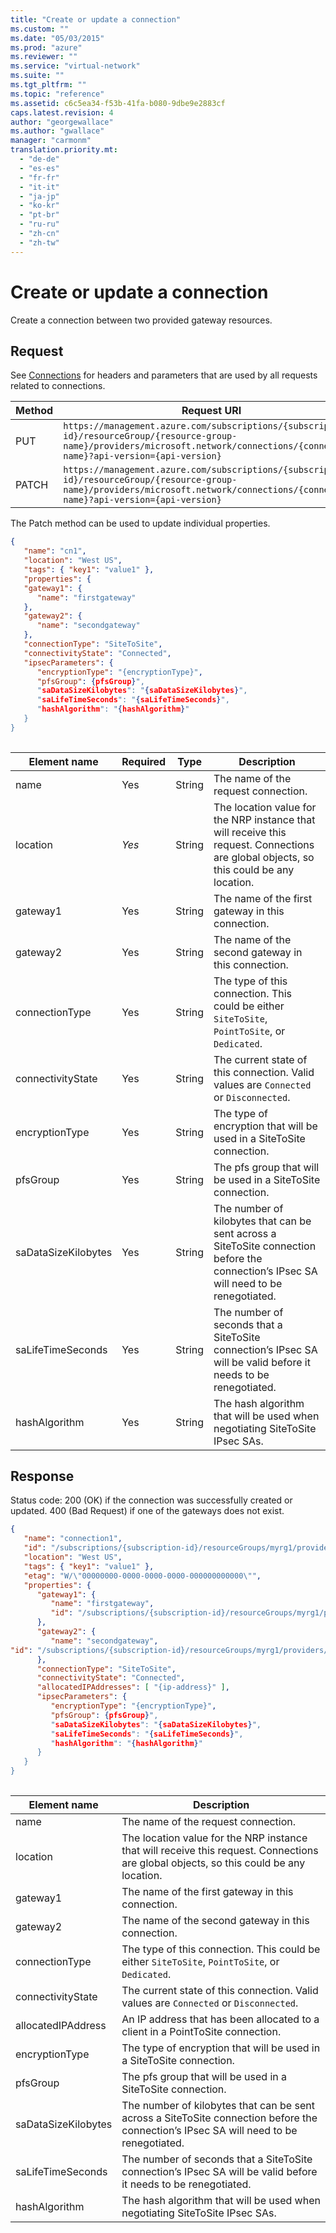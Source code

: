 ```yaml
---
title: "Create or update a connection"
ms.custom: ""
ms.date: "05/03/2015"
ms.prod: "azure"
ms.reviewer: ""
ms.service: "virtual-network"
ms.suite: ""
ms.tgt_pltfrm: ""
ms.topic: "reference"
ms.assetid: c6c5ea34-f53b-41fa-b080-9dbe9e2883cf
caps.latest.revision: 4
author: "georgewallace"
ms.author: "gwallace"
manager: "carmonm"
translation.priority.mt: 
  - "de-de"
  - "es-es"
  - "fr-fr"
  - "it-it"
  - "ja-jp"
  - "ko-kr"
  - "pt-br"
  - "ru-ru"
  - "zh-cn"
  - "zh-tw"
---
```

# Create or update a connection
Create a connection between two provided gateway resources.  
  
## Request  
 See [Connections](../NetworkGateway/connections.md) for headers and parameters that are used by all requests related to connections.  
  
|Method|Request URI|  
|------------|-----------------|  
|PUT|`https://management.azure.com/subscriptions/{subscription-id}/resourceGroup/{resource-group-name}/providers/microsoft.network/connections/{connection-name}?api-version={api-version}`|  
|PATCH|`https://management.azure.com/subscriptions/{subscription-id}/resourceGroup/{resource-group-name}/providers/microsoft.network/connections/{connection-name}?api-version={api-version}`|  
  
 The Patch method can be used to update individual properties.  
  
```json  
{  
   "name": "cn1",  
   "location": "West US",  
   "tags": { "key1": "value1" },  
   "properties": {  
   "gateway1": {  
      "name": "firstgateway"  
   },  
   "gateway2": {  
      "name": "secondgateway"  
   },  
   "connectionType": "SiteToSite",  
   "connectivityState": "Connected",  
   "ipsecParameters": {  
      "encryptionType": "{encryptionType}",  
      "pfsGroup": {pfsGroup}",  
      "saDataSizeKilobytes": "{saDataSizeKilobytes}",  
      "saLifeTimeSeconds": "{saLifeTimeSeconds}",  
      "hashAlgorithm": "{hashAlgorithm}"  
   }  
}  
  
```  
  
|Element name|Required|Type|Description|  
|------------------|--------------|----------|-----------------|  
|name|Yes|String|The name of the request connection.|  
|location|*Yes*|String|The location value for the NRP instance that will receive this request. Connections are global objects, so this could be any location.|  
|gateway1|Yes|String|The name of the first gateway in this connection.|  
|gateway2|Yes|String|The name of the second gateway in this connection.|  
|connectionType|Yes|String|The type of this connection. This could be either `SiteToSite`, `PointToSite`, or `Dedicated`.|  
|connectivityState|Yes|String|The current state of this connection. Valid values are `Connected` or `Disconnected`.|  
|encryptionType|Yes|String|The type of encryption that will be used in a SiteToSite connection.|  
|pfsGroup|Yes|String|The pfs group that will be used in a SiteToSite connection.|  
|saDataSizeKilobytes|Yes|String|The number of kilobytes that can be sent across a SiteToSite connection before the connection’s IPsec SA will need to be renegotiated.|  
|saLifeTimeSeconds|Yes|String|The number of seconds that a SiteToSite connection’s IPsec SA will be valid before it needs to be renegotiated.|  
|hashAlgorithm|Yes|String|The hash algorithm that will be used when negotiating SiteToSite IPsec SAs.|  
  
## Response  
 Status code: 200 (OK) if the connection was successfully created or updated. 400 (Bad Request) if one of the gateways does not exist.  
  
```json  
{  
   "name": "connection1",  
   "id": "/subscriptions/{subscription-id}/resourceGroups/myrg1/providers/microsoft.network/connections/connection1",  
   "location": "West US",  
   "tags": { "key1": "value1" },  
   "etag": "W/\"00000000-0000-0000-0000-000000000000\"",  
   "properties": {  
      "gateway1": {  
         "name": "firstgateway",  
         "id": "/subscriptions/{subscription-id}/resourceGroups/myrg1/providers/microsoft.network/SiteToSite/firstgateway"  
      },  
      "gateway2": {  
         "name": "secondgateway",  
"id": "/subscriptions/{subscription-id}/resourceGroups/myrg1/providers/microsoft.network/SiteToSite/secondgateway"  
      },  
      "connectionType": "SiteToSite",  
      "connectivityState": "Connected",  
      "allocatedIPAddresses": [ "{ip-address}" ],  
      "ipsecParameters": {  
         "encryptionType": "{encryptionType}",  
         "pfsGroup": {pfsGroup}",  
         "saDataSizeKilobytes": "{saDataSizeKilobytes}",  
         "saLifeTimeSeconds": "{saLifeTimeSeconds}",  
         "hashAlgorithm": "{hashAlgorithm}"  
      }  
   }  
}  
  
```  
  
|Element name|Description|  
|------------------|-----------------|  
|name|The name of the request connection.|  
|location|The location value for the NRP instance that will receive this request. Connections are global objects, so this could be any location.|  
|gateway1|The name of the first gateway in this connection.|  
|gateway2|The name of the second gateway in this connection.|  
|connectionType|The type of this connection. This could be either `SiteToSite`, `PointToSite`, or `Dedicated`.|  
|connectivityState|The current state of this connection. Valid values are `Connected` or `Disconnected`.|  
|allocatedIPAddress|An IP address that has been allocated to a client in a PointToSite connection.|  
|encryptionType|The type of encryption that will be used in a SiteToSite connection.|  
|pfsGroup|The pfs group that will be used in a SiteToSite connection.|  
|saDataSizeKilobytes|The number of kilobytes that can be sent across a SiteToSite connection before the connection’s IPsec SA will need to be renegotiated.|  
|saLifeTimeSeconds|The number of seconds that a SiteToSite connection’s IPsec SA will be valid before it needs to be renegotiated.|  
|hashAlgorithm|The hash algorithm that will be used when negotiating SiteToSite IPsec SAs.|